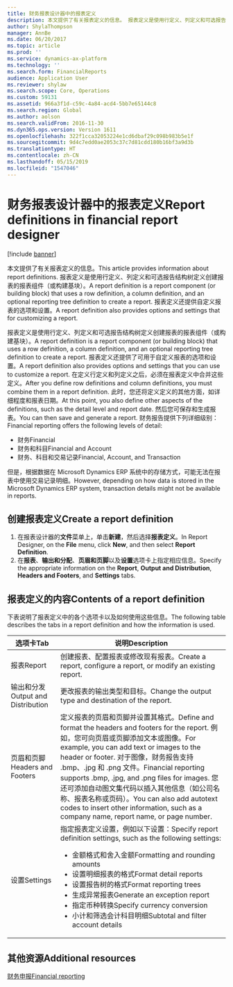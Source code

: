 ```yaml
---
title: 财务报表设计器中的报表定义
description: 本文提供了有关报表定义的信息。 报表定义是使用行定义、列定义和可选报告结构树定义创建报表的报表组件（或构建基块）。 报表定义还提供自定义报表的选项和设置。
author: ShylaThompson
manager: AnnBe
ms.date: 06/20/2017
ms.topic: article
ms.prod: ''
ms.service: dynamics-ax-platform
ms.technology: ''
ms.search.form: FinancialReports
audience: Application User
ms.reviewer: shylaw
ms.search.scope: Core, Operations
ms.custom: 59131
ms.assetid: 966a3f1d-c59c-4a84-acd4-5bb7e65144c8
ms.search.region: Global
ms.author: aolson
ms.search.validFrom: 2016-11-30
ms.dyn365.ops.version: Version 1611
ms.openlocfilehash: 322f1cca32053224e1cd6dbaf29c098b983b5e1f
ms.sourcegitcommit: 9d4c7edd0ae2053c37c7d81cdd180b16bf3a9d3b
ms.translationtype: HT
ms.contentlocale: zh-CN
ms.lasthandoff: 05/15/2019
ms.locfileid: "1547046"
---
```

# <a name="report-definitions-in-financial-report-designer"></a><span data-ttu-id="c67c8-105">财务报表设计器中的报表定义</span><span class="sxs-lookup"><span data-stu-id="c67c8-105">Report definitions in financial report designer</span></span>

[!include [banner](../includes/banner.md)]

<span data-ttu-id="c67c8-106">本文提供了有关报表定义的信息。</span><span class="sxs-lookup"><span data-stu-id="c67c8-106">This article provides information about report definitions.</span></span> <span data-ttu-id="c67c8-107">报表定义是使用行定义、列定义和可选报告结构树定义创建报表的报表组件（或构建基块）。</span><span class="sxs-lookup"><span data-stu-id="c67c8-107">A report definition is a report component (or building block) that uses a row definition, a column definition, and an optional reporting tree definition to create a report.</span></span> <span data-ttu-id="c67c8-108">报表定义还提供自定义报表的选项和设置。</span><span class="sxs-lookup"><span data-stu-id="c67c8-108">A report definition also provides options and settings that for customizing a report.</span></span> 

<span data-ttu-id="c67c8-109">报表定义是使用行定义、列定义和可选报告结构树定义创建报表的报表组件（或构建基块）。</span><span class="sxs-lookup"><span data-stu-id="c67c8-109">A report definition is a report component (or building block) that uses a row definition, a column definition, and an optional reporting tree definition to create a report.</span></span> <span data-ttu-id="c67c8-110">报表定义还提供了可用于自定义报表的选项和设置。</span><span class="sxs-lookup"><span data-stu-id="c67c8-110">A report definition also provides options and settings that you can use to customize a report.</span></span> <span data-ttu-id="c67c8-111">在定义行定义和列定义之后，必须在报表定义中合并这些定义。</span><span class="sxs-lookup"><span data-stu-id="c67c8-111">After you define row definitions and column definitions, you must combine them in a report definition.</span></span> <span data-ttu-id="c67c8-112">此时，您还将定义定义的其他方面，如详细程度和报表日期。</span><span class="sxs-lookup"><span data-stu-id="c67c8-112">At this point, you also define other aspects of the definitions, such as the detail level and report date.</span></span> <span data-ttu-id="c67c8-113">然后您可保存和生成报表。</span><span class="sxs-lookup"><span data-stu-id="c67c8-113">You can then save and generate a report.</span></span> <span data-ttu-id="c67c8-114">财务报告提供下列详细级别：</span><span class="sxs-lookup"><span data-stu-id="c67c8-114">Financial reporting offers the following levels of detail:</span></span>

- <span data-ttu-id="c67c8-115">财务</span><span class="sxs-lookup"><span data-stu-id="c67c8-115">Financial</span></span>
- <span data-ttu-id="c67c8-116">财务和科目</span><span class="sxs-lookup"><span data-stu-id="c67c8-116">Financial and Account</span></span>
- <span data-ttu-id="c67c8-117">财务、科目和交易记录</span><span class="sxs-lookup"><span data-stu-id="c67c8-117">Financial, Account, and Transaction</span></span>

<span data-ttu-id="c67c8-118">但是，根据数据在 Microsoft Dynamics ERP 系统中的存储方式，可能无法在报表中使用交易记录明细。</span><span class="sxs-lookup"><span data-stu-id="c67c8-118">However, depending on how data is stored in the Microsoft Dynamics ERP system, transaction details might not be available in reports.</span></span>

## <a name="create-a-report-definition"></a><span data-ttu-id="c67c8-119">创建报表定义</span><span class="sxs-lookup"><span data-stu-id="c67c8-119">Create a report definition</span></span>
1. <span data-ttu-id="c67c8-120">在报表设计器的**文件**菜单上，单击**新建**，然后选择**报表定义**。</span><span class="sxs-lookup"><span data-stu-id="c67c8-120">In Report Designer, on the **File** menu, click **New**, and then select **Report Definition**.</span></span>
2. <span data-ttu-id="c67c8-121">在**报表**、**输出和分配**、**页眉和页脚**以及**设置**选项卡上指定相应信息。</span><span class="sxs-lookup"><span data-stu-id="c67c8-121">Specify the appropriate information on the **Report**, **Output and Distribution**, **Headers and Footers**, and **Settings** tabs.</span></span>

## <a name="contents-of-a-report-definition"></a><span data-ttu-id="c67c8-122">报表定义的内容</span><span class="sxs-lookup"><span data-stu-id="c67c8-122">Contents of a report definition</span></span>
<span data-ttu-id="c67c8-123">下表说明了报表定义中的各个选项卡以及如何使用这些信息。</span><span class="sxs-lookup"><span data-stu-id="c67c8-123">The following table describes the tabs in a report definition and how the information is used.</span></span>

<table>
<thead>
<tr>
<th><span data-ttu-id="c67c8-124">选项卡</span><span class="sxs-lookup"><span data-stu-id="c67c8-124">Tab</span></span></th>
<th><span data-ttu-id="c67c8-125">说明</span><span class="sxs-lookup"><span data-stu-id="c67c8-125">Description</span></span></th>
</tr>
</thead>
<tbody>
<tr>
<td><span data-ttu-id="c67c8-126">报表</span><span class="sxs-lookup"><span data-stu-id="c67c8-126">Report</span></span></td>
<td><span data-ttu-id="c67c8-127">创建报表、配置报表或修改现有报表。</span><span class="sxs-lookup"><span data-stu-id="c67c8-127">Create a report, configure a report, or modify an existing report.</span></span></td>
</tr>
<tr>
<td><span data-ttu-id="c67c8-128">输出和分发</span><span class="sxs-lookup"><span data-stu-id="c67c8-128">Output and Distribution</span></span></td>
<td><span data-ttu-id="c67c8-129">更改报表的输出类型和目标。</span><span class="sxs-lookup"><span data-stu-id="c67c8-129">Change the output type and destination of the report.</span></span></td>
</tr>
<tr>
<td><span data-ttu-id="c67c8-130">页眉和页脚</span><span class="sxs-lookup"><span data-stu-id="c67c8-130">Headers and Footers</span></span></td>
<td><span data-ttu-id="c67c8-131">定义报表的页眉和页脚并设置其格式。</span><span class="sxs-lookup"><span data-stu-id="c67c8-131">Define and format the headers and footers for the report.</span></span> <span data-ttu-id="c67c8-132">例如，您可向页眉或页脚添加文本或图像。</span><span class="sxs-lookup"><span data-stu-id="c67c8-132">For example, you can add text or images to the header or footer.</span></span> <span data-ttu-id="c67c8-133">对于图像，财务报告支持 .bmp、.jpg 和 .png 文件。</span><span class="sxs-lookup"><span data-stu-id="c67c8-133">Financial reporting supports .bmp, .jpg, and .png files for images.</span></span> <span data-ttu-id="c67c8-134">您还可添加自动图文集代码以插入其他信息（如公司名称、报表名称或页码）。</span><span class="sxs-lookup"><span data-stu-id="c67c8-134">You can also add autotext codes to insert other information, such as a company name, report name, or page number.</span></span></td>
</tr>
<tr>
<td><span data-ttu-id="c67c8-135">设置</span><span class="sxs-lookup"><span data-stu-id="c67c8-135">Settings</span></span></td>
<td><span data-ttu-id="c67c8-136">指定报表定义设置，例如以下设置：</span><span class="sxs-lookup"><span data-stu-id="c67c8-136">Specify report definition settings, such as the following settings:</span></span>
<ul>
<li><span data-ttu-id="c67c8-137">金额格式和舍入金额</span><span class="sxs-lookup"><span data-stu-id="c67c8-137">Formatting and rounding amounts</span></span></li>
<li><span data-ttu-id="c67c8-138">设置明细报表的格式</span><span class="sxs-lookup"><span data-stu-id="c67c8-138">Format detail reports</span></span></li>
<li><span data-ttu-id="c67c8-139">设置报告树的格式</span><span class="sxs-lookup"><span data-stu-id="c67c8-139">Format reporting trees</span></span></li>
<li><span data-ttu-id="c67c8-140">生成异常报表</span><span class="sxs-lookup"><span data-stu-id="c67c8-140">Generate an exception report</span></span></li>
<li><span data-ttu-id="c67c8-141">指定币种转换</span><span class="sxs-lookup"><span data-stu-id="c67c8-141">Specify currency conversion</span></span></li>
<li><span data-ttu-id="c67c8-142">小计和筛选会计科目明细</span><span class="sxs-lookup"><span data-stu-id="c67c8-142">Subtotal and filter account details</span></span></li>
</ul>
</td>
</tr>
</tbody>
</table>

## <a name="additional-resources"></a><span data-ttu-id="c67c8-143">其他资源</span><span class="sxs-lookup"><span data-stu-id="c67c8-143">Additional resources</span></span>

[<span data-ttu-id="c67c8-144">财务申报</span><span class="sxs-lookup"><span data-stu-id="c67c8-144">Financial reporting</span></span>](financial-reporting-intro.md)
